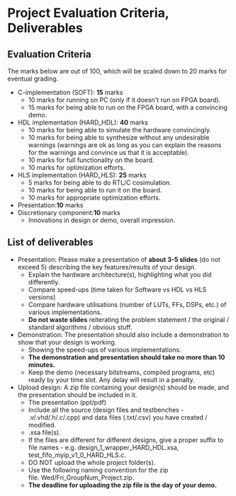 # Project Evaluation Criteria, Deliverables

## Evaluation Criteria

The marks below are out of 100, which will be scaled down to 20 marks for eventual grading.

- C-implementation (SOFT): **15** marks
  - 10 marks for running on PC (only if it doesn't run on FPGA board).
  - 15 marks for being able to run on the FPGA board, with a convincing demo.
- HDL implementation (HARD_HDL): **40** marks
  - 10 marks for being able to simulate the hardware convincingly.
  - 10 marks for being able to synthesize without any undesirable warnings (warnings are ok as long as you can explain the reasons for the warnings and convince us that it is acceptable).
  - 10 marks for full functionality on the board.
  - 10 marks for optimization efforts.
- HLS implementation (HARD_HLS): **25** marks
  - 5 marks for being able to do RTL/C cosimulation.
  - 10 marks for being able to run it on the board.
  - 10 marks for appropriate optimization efforts.
- Presentation:**10** marks
- Discretionary component:**10** marks
  - Innovations in design or demo, overall impression.

## List of deliverables

- Presentation: Please make a presentation of **about 3-5 slides** (do not exceed 5) describing the key features/results of your design.
  - Explain the hardware architecture(s), highlighting what you did differently.
  - Compare speed-ups (time taken for Software vs HDL vs HLS versions)
  - Compare hardware utilisations (number of LUTs, FFs, DSPs, etc.) of various implementations.
  - **Do not waste slides** reiterating the problem statement / the original / standard algorithms / obvious stuff.
- Demonstration: The presentation should also include a demonstration to show that your design is working.
  - Showing the speed-ups of various implementations.
  - **The demonstration and presentation should take no more than 10 minutes.**
  - Keep the demo (necessary bitstreams, compiled programs, etc) ready by your time slot. Any delay will result in a penalty.
- Upload design: A zip file containing your design(s) should be made, and the presentation should be included in it.
  - The presentation (ppt/pdf)
  - Include all the source (design files and testbenches - .v/.vhd/.h/.c/.cpp) and data files (.txt/.csv) you have created / modified.
  - .xsa file(s).
  - If the files are different for different designs, give a proper suffix to file names - e.g. design_1_wrapper_HARD_HDL.xsa, test_fifo_myip_v1_0_HARD_HLS.c.
  - DO NOT upload the whole project folder(s).
  - Use the following naming convention for the zip file. Wed/Fri_GroupNum_Project.zip.
  - **The deadline for uploading the zip file is the day of your demo.**
